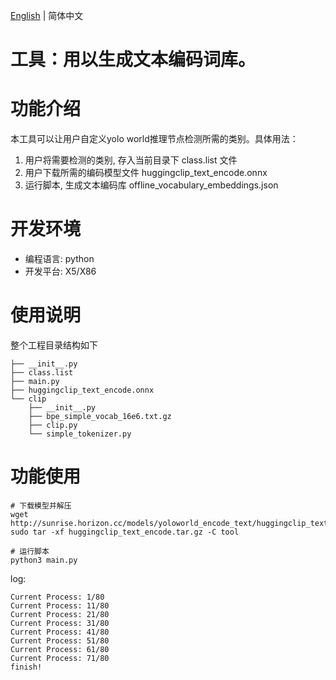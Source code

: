 [English](./README.md) | 简体中文

工具：用以生成文本编码词库。
=======

# 功能介绍
本工具可以让用户自定义yolo world推理节点检测所需的类别。具体用法：
1. 用户将需要检测的类别, 存入当前目录下 class.list 文件
2. 用户下载所需的编码模型文件 huggingclip_text_encode.onnx
3. 运行脚本, 生成文本编码库 offline_vocabulary_embeddings.json

# 开发环境

- 编程语言: python
- 开发平台: X5/X86

# 使用说明

整个工程目录结构如下

```tool
├── __init__.py
├── class.list
├── main.py
├── huggingclip_text_encode.onnx
└── clip
    ├── __init__.py
    ├── bpe_simple_vocab_16e6.txt.gz
    ├── clip.py
    └── simple_tokenizer.py
```

# 功能使用

```shell
# 下载模型并解压
wget http://sunrise.horizon.cc/models/yoloworld_encode_text/huggingclip_text_encode.tar.gz
sudo tar -xf huggingclip_text_encode.tar.gz -C tool

# 运行脚本
python3 main.py
```

log:
```shell
Current Process: 1/80
Current Process: 11/80
Current Process: 21/80
Current Process: 31/80
Current Process: 41/80
Current Process: 51/80
Current Process: 61/80
Current Process: 71/80
finish!
```